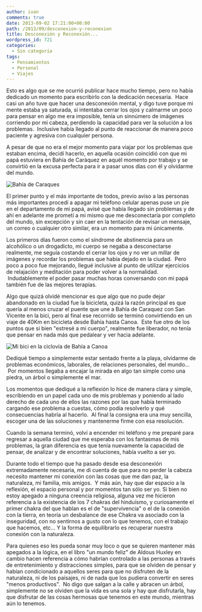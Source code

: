 ```yaml
---
author: ivan
comments: true
date: 2013-09-02 17:21:00+00:00
path: /2013/09/desconexion-y-reconexion
title: Desconexión y Reconexión...
wordpress_id: 721
categories:
  - Sin categoría
tags:
  - Pensamientos
  - Personal
  - Viajes
---
```


Esto es algo que se me ocurrió publicar hace mucho tiempo, pero no había dedicado un momento para escribirlo con la dedicación necesaria.  Hace casi un año tuve que hacer una desconexión mental, y digo tuve porque mi mente estaba ya saturada, si intentaba cerrar los ojos y calmarme un poco para pensar en algo me era imposible, tenía un sinnúmero de imágenes corriendo por mi cabeza, perdiendo la capacidad para ver la solución a los problemas.  Inclusive había llegado al punto de reaccionar de manera poco paciente y agresiva con cualquier persona.

A pesar de que no era el mejor momento para viajar por los problemas que estaban encima, decidí hacerlo, en aquella ocasión coincidió con que mi papá estuviera en Bahía de Caráquez en aquél momento por trabajo y se convirtió en la excusa perfecta para ir a pasar unos días con él y olvidarme del mundo.

![Bahía de Caraques](/photos/Bahia-de-Caraquez1-1.jpg "Bahía de Caraquez")

El primer punto y el más importante de todos, previo aviso a las personas más importantes procedí a apagar mi teléfono celular apenas puse un pie en el departamento de mi papá, avisé que había llegado sin problemas y de ahí en adelante me prometí a mi mismo que me desconectaría por completo del mundo, sin excepción y sin caer en la tentación de revisar un mensaje, un correo o cualquier otro similar, era un momento para mi únicamente.

Los primeros días fueron como el síndrome de abstinencia para un alcohólico o un drogadicto, mi cuerpo se negaba a desconectarse realmente, me seguía costando el cerrar los ojos y no ver un millar de imágenes y recordar los problemas que había dejado en la ciudad.  Pero poco a poco fue mejorando, llegué inclusive al punto de utilizar ejercicios de relajación y meditación para poder volver a la normalidad.  Indudablemente el poder pasar muchas horas conversando con mi papá también fue de las mejores terapias.

Algo que quizá olvidé mencionar es que algo que no pude dejar abandonado en la ciudad fue la bicicleta, quizá la razón principal es que quería al menos cruzar el puente que une a Bahía de Caraquez con San Vicente en la bici, pero al final ese recorrido se terminó convirtiendo en un viaje de 40Km en bicicleta desde Bahía hasta Canoa.  Este fue otro de los puntos que si bien "estresé a mi cuerpo", realmente fue liberador, no tenía que pensar en nada más que pedalear y ver hacia adelante.

![Mi bici en la ciclovía de Bahía a Canoa](/photos/bici_ciclovia-1.jpg "Mi bici en la ciclovía de Bahía a Canoa")

Dediqué tiempo a simplemente estar sentado frente a la playa, olvidarme de problemas económicos, laborales, de relaciones personales, del mundo...  Por momentos llegaba a encajar la mirada en algo tan simple como una piedra, un árbol o simplemente el mar.

Los momentos que dediqué a la reflexión lo hice de manera clara y simple, escribiendo en un papel cada uno de mis problemas y poniendo al lado derecho de cada uno de ellos las razones por las que había terminado cargando ese problema a cuestas, cómo podía resolverlo y qué consecuencias habría al hacerlo.  Al final la consigna era una muy sencilla, escoger una de las soluciones y mantenerme firme con esa resolución.

Cuando la semana terminó, volví a encender mi teléfono y me preparé para regresar a aquella ciudad que me esperaba con los fantasmas de mis problemas, la gran diferencia es que tenía nuevamente la capacidad de pensar, de analizar y de encontrar soluciones, había vuelto a ser yo.

Durante todo el tiempo que ha pasado desde esa desconexión extremadamente necesaria, me di cuenta de que para no perder la cabeza necesito mantener mi conexión con las cosas que me dan paz, la naturaleza, mi familia, mis amigos.  Y más aún, hay que dar espacio a la reflexión, el espacio personal y por momentos tan sólo ser yo.  Si bien no estoy apegado a ninguna creencia religiosa, alguna vez me hicieron referencia a la existencia de los 7 chakras del hinduísmo, y curiosamente el primer chakra del que hablan es el de "supervivencia" o el de la conexión con la tierra, en teoría un desbalance de ese Chakra va asociado con la inseguridad, con no sentirnos a gusto con lo que tenemos, con el trabajo que hacemos, etc... Y la forma de equilibrarlo es recuperar nuestra conexión con la naturaleza.

Para quienes eso les pueda sonar muy loco o que se quieren mantener más apegados a la lógica, en el libro "un mundo feliz" de Aldous Huxley en cambio hacen referencia a cómo habrían controlado a las personas a través de entretenimiento y distracciones simples, para que se olviden de pensar y habían condicionado a aquellos seres para que no disfruten de la naturaleza, ni de los paisajes, ni de nada que los pudiera convertir en seres "menos productivos".  No digo que salgan a la calle y abracen un árbol, simplemente no se olviden que la vida es una sola y hay que disfrutarla, hay que disfrutar de las cosas hermosas que tenemos en este mundo, mientras aún lo tenemos.
